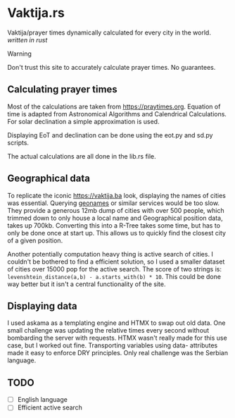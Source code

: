 # Vaktija.rs

Vaktija/prayer times dynamically calculated for every city in the world. \
_written in rust_

> [!WARNING]
> Don't trust this site to accurately calculate prayer times. No guarantees.

## Calculating prayer times

Most of the calculations are taken from <https://praytimes.org>.
Equation of time is adapted from Astronomical Algorithms and Calendrical Calculations.
For solar declination a simple approximation is used.

Displaying EoT and declination can be done using the eot.py and sd.py scripts.

The actual calculations are all done in the lib.rs file.

## Geographical data

To replicate the iconic <https://vaktija.ba> look,
displaying the names of cities was essential. Querying [geonames](https://download.geonames.org/)
or similar services would be too slow. They provide a generous 12mb dump of
cities with over 500 people, which trimmed down to only house a local name
and Geographical position data, takes up 700kb. Converting this into a R-Tree
takes some time, but has to only be done once at start up.
This allows us to quickly find the closest city of a given position.

Another potentially computation heavy thing is active search of cities.
I couldn't be bothered to find a efficient solution, so I used a smaller dataset
of cities over 15000 pop for the active search. The score of two strings is:
`levenshtein_distance(a,b) - a.starts_with(b) * 10`. This could be done way
better but it isn't a central functionality of the site.

## Displaying data

I used askama as a templating engine and HTMX to swap out old data.
One small challenge was updating the relative times every second without
bombarding the server with requests. HTMX wasn't really made for this use case,
but I worked out fine. Transporting variables using data- attributes made it easy
to enforce DRY principles. Only real challenge was the Serbian language.

## TODO

- [ ] English language
- [ ] Efficient active search
